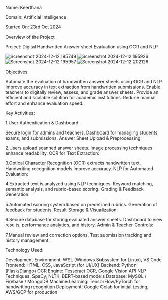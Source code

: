Name: Keerthana

Domain: Artificial Intelligence

Started On: 23rd Oct 2024

Overview of the Project

Project: Digital Handwritten Answer sheet Evaluation using OCR and NLP

![Screenshot 2024-12-12 195749](https://github.com/user-attachments/assets/e8007752-8e42-42f0-8594-813610692c75)
![Screenshot 2024-12-12 195926](https://github.com/user-attachments/assets/41527299-eaad-494c-860b-4553557a82d2)
![Screenshot 2024-12-12 195957](https://github.com/user-attachments/assets/fee57d88-daeb-48cf-a0ed-8969cf9238cf)
![Screenshot 2024-12-12 202126](https://github.com/user-attachments/assets/02b8ae07-a766-438d-9cba-6b86a71ed821)


Objectives:

Automate the evaluation of handwritten answer sheets using OCR and NLP.
Improve accuracy in text extraction from handwritten submissions.
Enable teachers to digitally review, assess, and grade answer sheets.
Provide an efficient and scalable solution for academic institutions.
Reduce manual effort and enhance evaluation speed.

Key Activities:

1.User Authentication & Dashboard:

Secure login for admins and teachers.
Dashboard for managing students, exams, and submissions.
Answer Sheet Upload & Preprocessing:

2.Users upload scanned answer sheets.
Image processing techniques enhance readability.
OCR for Text Extraction:

3.Optical Character Recognition (OCR) extracts handwritten text.
Handwriting recognition models improve accuracy.
NLP for Automated Evaluation:

4.Extracted text is analyzed using NLP techniques.
Keyword matching, semantic analysis, and rubric-based scoring.
Grading & Feedback Generation:

5.Automated scoring system based on predefined rubrics.
Generation of feedback for students.
Result Storage & Visualization:

6.Secure database for storing evaluated answer sheets.
Dashboard to view results, performance analytics, and history.
Admin & Teacher Controls:

7.Manual review and correction options.
Test submission tracking and history management.

Technology Used:

Development Environment: WSL (Windows Subsystem for Linux), VS Code
Frontend: HTML, CSS, JavaScript (for UI/UX)
Backend: Python (Flask/Django)
OCR Engine: Tesseract OCR, Google Vision API
NLP Techniques: SpaCy, NLTK, BERT-based models
Database: MySQL / Firebase / MongoDB
Machine Learning: TensorFlow/PyTorch for handwriting recognition
Deployment: Google Colab for initial testing, AWS/GCP for production
